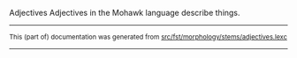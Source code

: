 Adjectives
Adjectives in the Mohawk language describe things.

* * *

<small>This (part of) documentation was generated from [src/fst/morphology/stems/adjectives.lexc](https://github.com/giellalt/lang-moh/blob/main/src/fst/morphology/stems/adjectives.lexc)</small>

---

